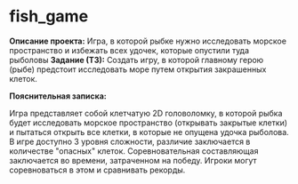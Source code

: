# fish_game

**Описание проекта:** Игра, в которой рыбке нужно исследовать морское пространство и избежать всех удочек, которые опустили туда рыболовы
**Задание (ТЗ):** Создать игру, в которой главному герою (рыбе) предстоит исследовать море путем открытия закрашенных клеток.


**Пояснительная записка:**

Игра представляет собой клетчатую 2D головоломку, в которой рыбка будет исследовать морское пространство (открывать закрытые клетки) и пытаться открыть все клетки, в которые не опущена удочка рыболова. В игре доступно 3 уровня сложности, различие заключается в количестве "опасных" клеток. Соревновательная составляющая заключается во времени, затраченном на победу. Игроки могут соревноваться в этом и сравнивать рекорды.
